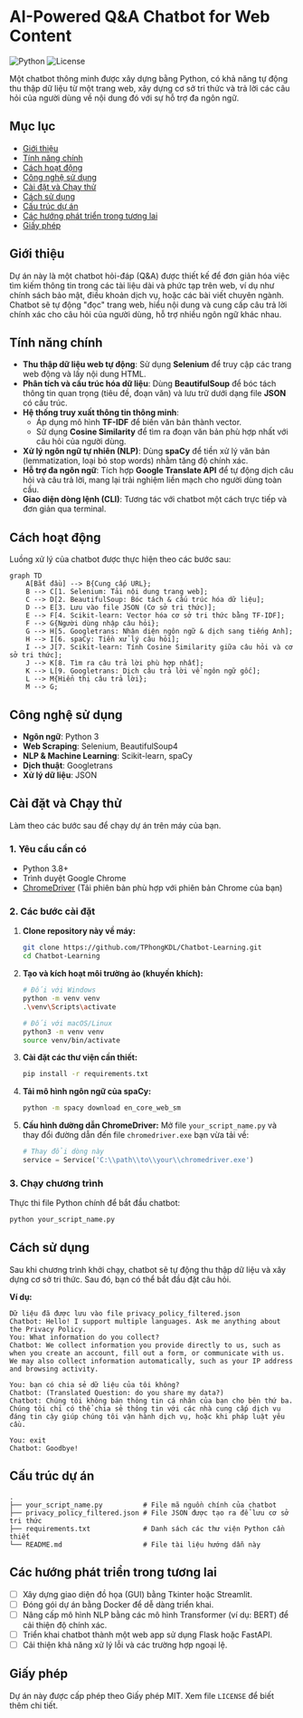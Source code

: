 # AI-Powered Q&A Chatbot for Web Content

![Python](https://img.shields.io/badge/python-3.9+-blue.svg)
![License](https://img.shields.io/badge/license-MIT-green.svg)

Một chatbot thông minh được xây dựng bằng Python, có khả năng tự động thu thập dữ liệu từ một trang web, xây dựng cơ sở tri thức và trả lời các câu hỏi của người dùng về nội dung đó với sự hỗ trợ đa ngôn ngữ.

## Mục lục

- [Giới thiệu](#giới-thiệu)
- [Tính năng chính](#tính-năng-chính)
- [Cách hoạt động](#cách-hoạt-động)
- [Công nghệ sử dụng](#công-nghệ-sử-dụng)
- [Cài đặt và Chạy thử](#cài-đặt-và-chạy-thử)
- [Cách sử dụng](#cách-sử-dụng)
- [Cấu trúc dự án](#cấu-trúc-dự-án)
- [Các hướng phát triển trong tương lai](#các-hướng-phát-triển-trong-tương-lai)
- [Giấy phép](#giấy-phép)

## Giới thiệu

Dự án này là một chatbot hỏi-đáp (Q&A) được thiết kế để đơn giản hóa việc tìm kiếm thông tin trong các tài liệu dài và phức tạp trên web, ví dụ như chính sách bảo mật, điều khoản dịch vụ, hoặc các bài viết chuyên ngành. Chatbot sẽ tự động "đọc" trang web, hiểu nội dung và cung cấp câu trả lời chính xác cho câu hỏi của người dùng, hỗ trợ nhiều ngôn ngữ khác nhau.

## Tính năng chính

- **Thu thập dữ liệu web tự động**: Sử dụng **Selenium** để truy cập các trang web động và lấy nội dung HTML.
- **Phân tích và cấu trúc hóa dữ liệu**: Dùng **BeautifulSoup** để bóc tách thông tin quan trọng (tiêu đề, đoạn văn) và lưu trữ dưới dạng file **JSON** có cấu trúc.
- **Hệ thống truy xuất thông tin thông minh**:
  - Áp dụng mô hình **TF-IDF** để biến văn bản thành vector.
  - Sử dụng **Cosine Similarity** để tìm ra đoạn văn bản phù hợp nhất với câu hỏi của người dùng.
- **Xử lý ngôn ngữ tự nhiên (NLP)**: Dùng **spaCy** để tiền xử lý văn bản (lemmatization, loại bỏ stop words) nhằm tăng độ chính xác.
- **Hỗ trợ đa ngôn ngữ**: Tích hợp **Google Translate API** để tự động dịch câu hỏi và câu trả lời, mang lại trải nghiệm liền mạch cho người dùng toàn cầu.
- **Giao diện dòng lệnh (CLI)**: Tương tác với chatbot một cách trực tiếp và đơn giản qua terminal.

## Cách hoạt động

Luồng xử lý của chatbot được thực hiện theo các bước sau:

```mermaid
graph TD
    A[Bắt đầu] --> B{Cung cấp URL};
    B --> C[1. Selenium: Tải nội dung trang web];
    C --> D[2. BeautifulSoup: Bóc tách & cấu trúc hóa dữ liệu];
    D --> E[3. Lưu vào file JSON (Cơ sở tri thức)];
    E --> F[4. Scikit-learn: Vector hóa cơ sở tri thức bằng TF-IDF];
    F --> G{Người dùng nhập câu hỏi};
    G --> H[5. Googletrans: Nhận diện ngôn ngữ & dịch sang tiếng Anh];
    H --> I[6. spaCy: Tiền xử lý câu hỏi];
    I --> J[7. Scikit-learn: Tính Cosine Similarity giữa câu hỏi và cơ sở tri thức];
    J --> K[8. Tìm ra câu trả lời phù hợp nhất];
    K --> L[9. Googletrans: Dịch câu trả lời về ngôn ngữ gốc];
    L --> M{Hiển thị câu trả lời};
    M --> G;
```

## Công nghệ sử dụng

- **Ngôn ngữ**: Python 3
- **Web Scraping**: Selenium, BeautifulSoup4
- **NLP & Machine Learning**: Scikit-learn, spaCy
- **Dịch thuật**: Googletrans
- **Xử lý dữ liệu**: JSON

## Cài đặt và Chạy thử

Làm theo các bước sau để chạy dự án trên máy của bạn.

### 1. Yêu cầu cần có

- Python 3.8+
- Trình duyệt Google Chrome
- [ChromeDriver](https://googlechromelabs.github.io/chrome-for-testing/) (Tải phiên bản phù hợp với phiên bản Chrome của bạn)

### 2. Các bước cài đặt

1.  **Clone repository này về máy:**
    ```bash
    git clone https://github.com/TPhongKDL/Chatbot-Learning.git
    cd Chatbot-Learning
    ```

2.  **Tạo và kích hoạt môi trường ảo (khuyến khích):**
    ```bash
    # Đối với Windows
    python -m venv venv
    .\venv\Scripts\activate

    # Đối với macOS/Linux
    python3 -m venv venv
    source venv/bin/activate
    ```

3.  **Cài đặt các thư viện cần thiết:**
    ```bash
    pip install -r requirements.txt
    ```

4.  **Tải mô hình ngôn ngữ của spaCy:**
    ```bash
    python -m spacy download en_core_web_sm
    ```

5.  **Cấu hình đường dẫn ChromeDriver:**
    Mở file `your_script_name.py` và thay đổi đường dẫn đến file `chromedriver.exe` bạn vừa tải về:
    ```python
    # Thay đổi dòng này
    service = Service('C:\\path\\to\\your\\chromedriver.exe')
    ```

### 3. Chạy chương trình

Thực thi file Python chính để bắt đầu chatbot:
```bash
python your_script_name.py
```

## Cách sử dụng

Sau khi chương trình khởi chạy, chatbot sẽ tự động thu thập dữ liệu và xây dựng cơ sở tri thức. Sau đó, bạn có thể bắt đầu đặt câu hỏi.

**Ví dụ:**

```
Dữ liệu đã được lưu vào file privacy_policy_filtered.json
Chatbot: Hello! I support multiple languages. Ask me anything about the Privacy Policy.
You: What information do you collect?
Chatbot: We collect information you provide directly to us, such as when you create an account, fill out a form, or communicate with us. We may also collect information automatically, such as your IP address and browsing activity.

You: bạn có chia sẻ dữ liệu của tôi không?
Chatbot: (Translated Question: do you share my data?)
Chatbot: Chúng tôi không bán thông tin cá nhân của bạn cho bên thứ ba. Chúng tôi chỉ có thể chia sẻ thông tin với các nhà cung cấp dịch vụ đáng tin cậy giúp chúng tôi vận hành dịch vụ, hoặc khi pháp luật yêu cầu.

You: exit
Chatbot: Goodbye!
```

## Cấu trúc dự án

```
.
├── your_script_name.py          # File mã nguồn chính của chatbot
├── privacy_policy_filtered.json # File JSON được tạo ra để lưu cơ sở tri thức
├── requirements.txt             # Danh sách các thư viện Python cần thiết
└── README.md                    # File tài liệu hướng dẫn này
```

## Các hướng phát triển trong tương lai

- [ ] Xây dựng giao diện đồ họa (GUI) bằng Tkinter hoặc Streamlit.
- [ ] Đóng gói dự án bằng Docker để dễ dàng triển khai.
- [ ] Nâng cấp mô hình NLP bằng các mô hình Transformer (ví dụ: BERT) để cải thiện độ chính xác.
- [ ] Triển khai chatbot thành một web app sử dụng Flask hoặc FastAPI.
- [ ] Cải thiện khả năng xử lý lỗi và các trường hợp ngoại lệ.

## Giấy phép

Dự án này được cấp phép theo Giấy phép MIT. Xem file `LICENSE` để biết thêm chi tiết.
